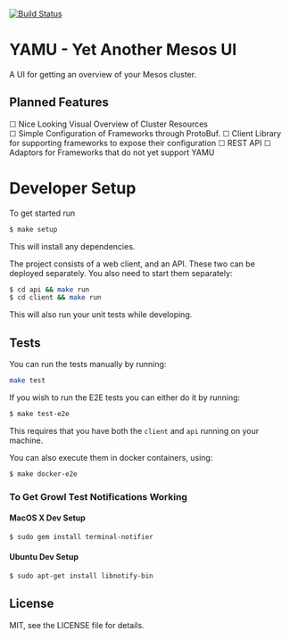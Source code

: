 [![Build Status](https://travis-ci.org/triforkse/base-project-js.svg)](https://travis-ci.org/triforkse/base-project-js)

# YAMU - Yet Another Mesos UI

A UI for getting an overview of your Mesos cluster.

## Planned Features

☐ Nice Looking Visual Overview of Cluster Resources  
☐ Simple Configuration of Frameworks through ProtoBuf.
☐ Client Library for supporting frameworks to expose their configuration
☐ REST API
☐ Adaptors for Frameworks that do not yet support YAMU

# Developer Setup

To get started run

```bash
$ make setup
```

This will install any dependencies.

The project consists of a web client, and an API. These two can be deployed
separately. You also need to start them separately:

```bash
$ cd api && make run
$ cd client && make run
```

This will also run your unit tests while developing.

## Tests

You can run the tests manually by running:

```bash
make test
```

If you wish to run the E2E tests you can either do it by running:

```bash
$ make test-e2e
```

This requires that you have both the `client` and `api` running on
your machine.

You can also execute them in docker containers, using:

```bash
$ make docker-e2e
```

### To Get Growl Test Notifications Working

#### MacOS X Dev Setup

```bash
$ sudo gem install terminal-notifier
```

#### Ubuntu Dev Setup

```bash
$ sudo apt-get install libnotify-bin
```

## License

MIT, see the LICENSE file for details.
